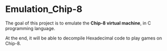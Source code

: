 # Emulation_Chip-8

The goal of this project is to emulate the **Chip-8 virtual machine**, in C programming language.

At the end, it will be able to decompile Hexadecimal code to play games on Chip-8.
